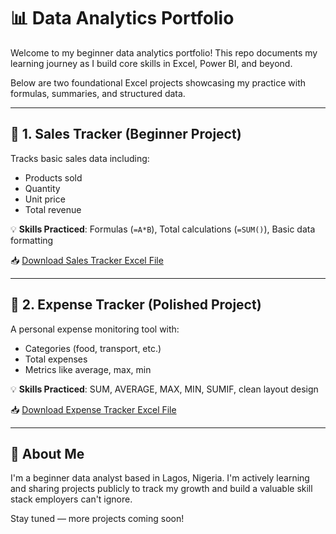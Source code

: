 # 📊 Data Analytics Portfolio

Welcome to my beginner data analytics portfolio! This repo documents my learning journey as I build core skills in Excel, Power BI, and beyond.

Below are two foundational Excel projects showcasing my practice with formulas, summaries, and structured data.

---

## 🧾 1. Sales Tracker (Beginner Project)

Tracks basic sales data including:
- Products sold
- Quantity
- Unit price
- Total revenue

💡 **Skills Practiced**: 
Formulas (`=A*B`), Total calculations (`=SUM()`), Basic data formatting

📥 [Download Sales Tracker Excel File](https://github.com/thekevkaiz/data-analytics-portfolio/raw/refs/heads/main/01-sales-tracker/sales-tracker-beginner.xlsx.xlsx)

---

## 💸 2. Expense Tracker (Polished Project)

A personal expense monitoring tool with:
- Categories (food, transport, etc.)
- Total expenses
- Metrics like average, max, min

💡 **Skills Practiced**: 
SUM, AVERAGE, MAX, MIN, SUMIF, clean layout design

📥 [Download Expense Tracker Excel File](https://github.com/thekevkaiz/data-analytics-portfolio/raw/refs/heads/main/02-expense-tracker/expense-tracker.xlsx.xlsx)

---

## 🚀 About Me

I'm a beginner data analyst based in Lagos, Nigeria. I'm actively learning and sharing projects publicly to track my growth and build a valuable skill stack employers can't ignore.

Stay tuned — more projects coming soon!


